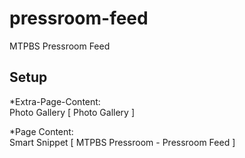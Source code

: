 pressroom-feed
==============

MTPBS Pressroom Feed

## Setup ##
*Extra-Page-Content:  
Photo Gallery [ Photo Gallery ]

*Page Content:  
Smart Snippet [ MTPBS Pressroom - Pressroom Feed ]
